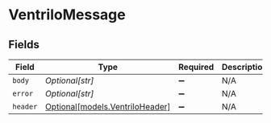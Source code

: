 # VentriloMessage


## Fields

| Field                                                          | Type                                                           | Required                                                       | Description                                                    |
| -------------------------------------------------------------- | -------------------------------------------------------------- | -------------------------------------------------------------- | -------------------------------------------------------------- |
| `body`                                                         | *Optional[str]*                                                | :heavy_minus_sign:                                             | N/A                                                            |
| `error`                                                        | *Optional[str]*                                                | :heavy_minus_sign:                                             | N/A                                                            |
| `header`                                                       | [Optional[models.VentriloHeader]](../models/ventriloheader.md) | :heavy_minus_sign:                                             | N/A                                                            |
